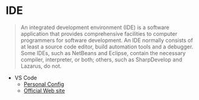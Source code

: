# IDE

> An integrated development environment (IDE) is a software application that provides comprehensive facilities to computer programmers for software development. An IDE normally consists of at least a source code editor, build automation tools and a debugger. Some IDEs, such as NetBeans and Eclipse, contain the necessary compiler, interpreter, or both; others, such as SharpDevelop and Lazarus, do not.

- VS Code
  - [Personal Config](VSCode.md)
  - [Official Web site](https://code.visualstudio.com/)
